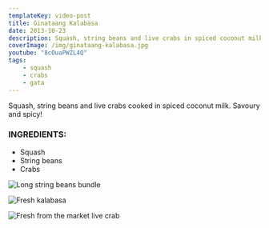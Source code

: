```yaml
---
templateKey: video-post
title: Ginataang Kalabasa
date: 2013-10-23
description: Squash, string beans and live crabs in spiced coconut milk
coverImage: /img/ginataang-kalabasa.jpg
youtube: "8cOuaPWZL4Q"
tags:
    - squash
    - crabs
    - gata
---
```


Squash, string beans and live crabs cooked in spiced coconut milk. Savoury and spicy!

### INGREDIENTS:
* Squash
* String beans
* Crabs

![Long string beans bundle](/img/string-beans.jpg)

![Fresh kalabasa](/img/squash-wedge.jpg)

![Fresh from the market live crab](/img/fresh-live-crab.jpg)